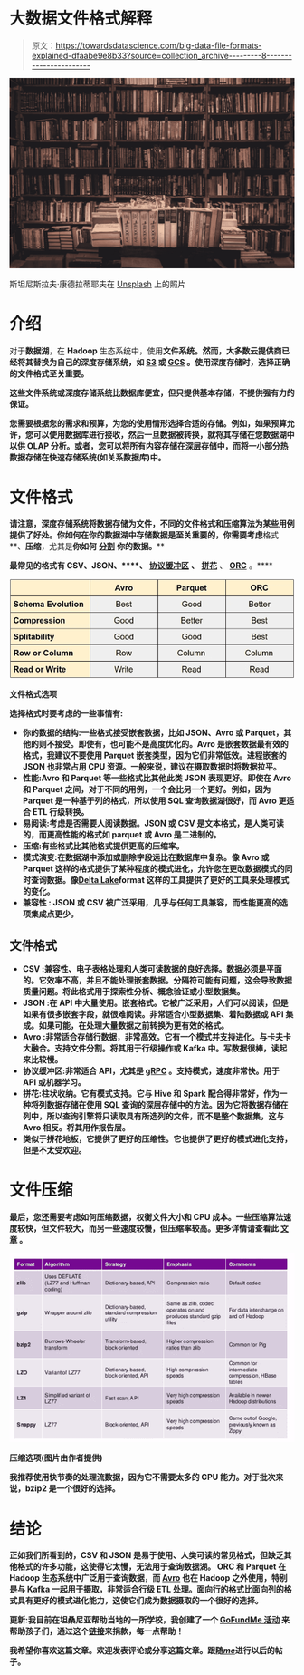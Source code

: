 # 大数据文件格式解释

> 原文：<https://towardsdatascience.com/big-data-file-formats-explained-dfaabe9e8b33?source=collection_archive---------8----------------------->

![](img/1802fc1425f8db599eed3739551b3ba4.png)

斯坦尼斯拉夫·康德拉蒂耶夫在 [Unsplash](https://unsplash.com?utm_source=medium&utm_medium=referral) 上的照片

# 介绍

对于**数据湖**，在 **Hadoop** 生态系统中，使用[](https://hadoop.apache.org/docs/r1.2.1/hdfs_design.html)**文件系统。然而，大多数云提供商已经将其替换为自己的深度存储系统，如 [**S3**](https://aws.amazon.com/s3/) 或 [**GCS**](https://cloud.google.com/storage/) 。使用深度存储时，选择正确的文件格式至关重要。**

**这些文件系统或深度存储系统比数据库便宜，但只提供基本存储，不提供强有力的保证。**

**您需要根据您的需求和预算，为您的使用情形选择合适的存储。例如，如果预算允许，您可以使用数据库进行接收，然后一旦数据被转换，就将其存储在您数据湖中以供 OLAP 分析。或者，您可以将所有内容存储在深层存储中，而将一小部分热数据存储在快速存储系统(如关系数据库)中。**

# ****文件格式****

**请注意，深度存储系统将数据存储为文件，不同的文件格式和压缩算法为某些用例提供了好处。**你如何在你的数据湖中存储数据是至关重要的**，你需要考虑**格式**、**压缩**，尤其是**你如何** [**分割**](https://mungingdata.com/apache-spark/partitionby/) **你的数据。****

**最常见的格式有 CSV、JSON、[](https://avro.apache.org/)****、** [**协议缓冲区**](https://developers.google.com/protocol-buffers/) **、** [**拼花**](https://parquet.apache.org/) 、 [**ORC**](https://orc.apache.org/) 。****

****![](img/927c334e0e4193fbeab87f59847da330.png)****

****文件格式选项****

****选择格式时要考虑的一些事情有:****

*   ****你的数据的结构:一些格式接受嵌套数据，比如 JSON、Avro 或 Parquet，其他的则不接受。即使有，也可能不是高度优化的。Avro 是嵌套数据最有效的格式，我建议不要使用 Parquet 嵌套类型，因为它们非常低效。进程嵌套的 JSON 也非常占用 CPU 资源。一般来说，建议在摄取数据时将数据拉平。****
*   ******性能**:Avro 和 Parquet 等一些格式比其他此类 JSON 表现更好。即使在 Avro 和 Parquet 之间，对于不同的用例，一个会比另一个更好。例如，因为 Parquet 是一种基于列的格式，所以使用 SQL 查询数据湖很好，而 Avro 更适合 ETL 行级转换。****
*   ******易阅读**:考虑是否需要人阅读数据。JSON 或 CSV 是文本格式，是人类可读的，而更高性能的格式如 parquet 或 Avro 是二进制的。****
*   ****压缩:有些格式比其他格式提供更高的压缩率。****
*   ****模式演变:在数据湖中添加或删除字段远比在数据库中复杂。像 Avro 或 Parquet 这样的格式提供了某种程度的模式进化，允许您在更改数据模式的同时查询数据。像[**Delta Lake**](https://delta.io/)format 这样的工具提供了更好的工具来处理模式的变化。****
*   ******兼容性** : JSON 或 CSV 被广泛采用，几乎与任何工具兼容，而性能更高的选项集成点更少。****

## ****文件格式****

*   ******CSV** :兼容性、电子表格处理和人类可读数据的良好选择。数据必须是平面的。它效率不高，并且不能处理嵌套数据。分隔符可能有问题，这会导致数据质量问题。将此格式用于探索性分析、概念验证或小型数据集。****
*   ******JSON** :在 API 中大量使用。嵌套格式。它被广泛采用，人们可以阅读，但是如果有很多嵌套字段，就很难阅读。非常适合小型数据集、着陆数据或 API 集成。如果可能，在处理大量数据之前转换为更有效的格式。****
*   ******Avro** :非常适合存储行数据，非常高效。它有一个模式并支持进化。与卡夫卡大融合。支持文件分割。将其用于行级操作或 Kafka 中。写数据很棒，读起来比较慢。****
*   ******协议缓冲区**:非常适合 API，尤其是 [**gRPC**](https://grpc.io/) 。支持模式，速度非常快。用于 API 或机器学习。****
*   ******拼花**:柱状收纳。它有模式支持。它与 Hive 和 Spark 配合得非常好，作为一种将列数据存储在使用 SQL 查询的深层存储中的方法。因为它将数据存储在列中，所以查询引擎将只读取具有所选列的文件，而不是整个数据集，这与 Avro 相反。将其用作报告层。****
*   ****类似于拼花地板，它提供了更好的压缩性。它也提供了更好的模式进化支持，但是不太受欢迎。****

# ****文件压缩****

****最后，您还需要考虑如何**压缩数据**，权衡文件大小和 CPU 成本。一些压缩算法速度较快，但文件较大，而另一些速度较慢，但压缩率较高。更多详情请查看此 [**文章**](http://www.dbtalks.com/article/what-are-different-data-compression-methods-in-hadoop/) 。****

****![](img/de5e404678d465e2472fdf7cf309689d.png)****

****压缩选项(图片由作者提供)****

****我推荐使用**快节奏的**处理**流数据**，因为它不需要太多的 CPU 能力。对于**批次来说，bzip2** 是一个很好的选择。****

# ****结论****

****正如我们所看到的，CSV 和 JSON 是易于使用、人类可读的常见格式，但缺乏其他格式的许多功能，这使得它太慢，无法用于查询数据湖。 **ORC 和 Parquet** 在 Hadoop 生态系统中广泛用于**查询数据**，而 [**Avro**](https://avro.apache.org/) 也在 Hadoop 之外使用，特别是与 Kafka 一起用于摄取，非常适合**行级 ETL** 处理。面向行的格式比面向列的格式具有更好的模式进化能力，这使它们成为数据摄取的一个很好的选择。****

******更新**:我目前在坦桑尼亚帮助当地的一所学校，我创建了一个 [**GoFundMe 活动**](https://www.gofundme.com/f/help-the-mango-school-children-in-tanzania) 来帮助孩子们，通过这个[链接](https://www.gofundme.com/f/help-the-mango-school-children-in-tanzania)来捐款，每一点帮助！****

****我希望你喜欢这篇文章。欢迎发表评论或分享这篇文章。跟随[***me***](https://twitter.com/JavierRamosRod)**进行以后的帖子。******